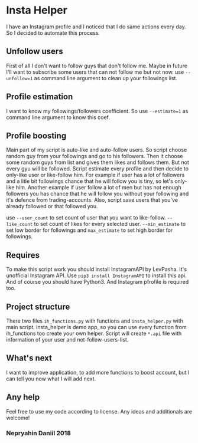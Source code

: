 # Insta Helper
I have an Instagram profile and I noticed that I do same actions every day. So I decided to automate this process.
## Unfollow users
First of all I don't want to follow guys that don't follow me. Maybe in future I'll want to subscribe some users that can not follow me but not now.
use `--unfollow=1` as command line argument to clean up your followings list.
## Profile estimation
I want to know my followings/followers coefficient. So use `--estimate=1` as command line argument to know this coef.
## Profile boosting
Main part of my script is auto-like and auto-follow users. So script choose random guy from your followings and go to his followers. 
Then it choose some random guys from list and gives them likes and follows them. But not every gyu will be followed. Script estimate every profile
and then decide to only-like user or like-follow him. For example if user has a lot of followers and a litle bit followings chance that he will follow
you is tiny, so let's only-like him. Another example if user follow a lot of men but has not enough followers you has chance that he will follow you
without your following and it's defence from trading-accounts. Also, script save users that you've already followed or that followed you.

use `--user_count` to set count of user that you want to like-follow. `--like_count` to set count of likes for every selected user. 
`--min_estimate` to set low border for followings and `max_estimate` to set high border for followings.

## Requires
To make this script work you should install InstagramAPI by LevPasha. It's unofficial Instagram API. Use `pip3 install InstagramAPI` to install this api.
And of course you should have Python3. And Instagram pfrofile is required too.

## Project structure
There two files `ih_functions.py` with functions and `insta_helper.py` with main script. insta_helper is demo app, so you can use every function from ih_functions
too create your own helper. Script will create `*.api` file with information of your user and not-follow-users-list. 

## What's next
I want to improve application, to add more functions to boost account, but I can tell you now what I will add next.

## Any help
Feel free to use my code according to license. Any ideas and additionals are welcome!

### Nepryahin Daniil 2018